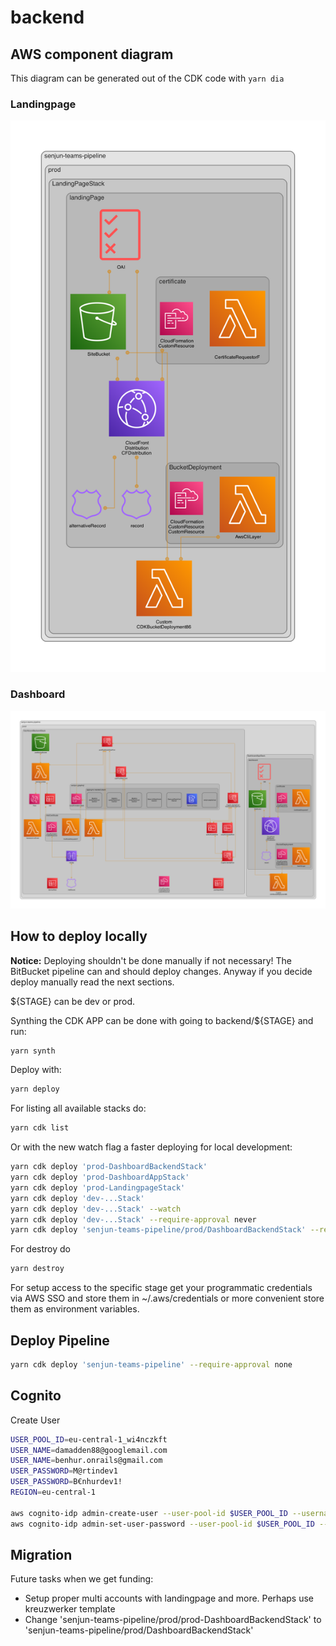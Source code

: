 # backend

## AWS component diagram

This diagram can be generated out of the CDK code with `yarn dia`

### Landingpage

![landingpage.png](diagrams/landingpage.png)

### Dashboard

![dashboard.png](diagrams/dashboard.png)

## How to deploy locally

**Notice:** Deploying shouldn't be done manually if not necessary! The BitBucket pipeline can and should deploy changes. Anyway if you decide deploy manually read the next sections.

${STAGE} can be dev or prod.

Synthing the CDK APP can be done with going to backend/${STAGE} and run:

```bash
yarn synth
```

Deploy with:

```bash
yarn deploy
```

For listing all available stacks do:

```bash
yarn cdk list
```

Or with the new watch flag a faster deploying for local development:

```bash
yarn cdk deploy 'prod-DashboardBackendStack'
yarn cdk deploy 'prod-DashboardAppStack'
yarn cdk deploy 'prod-LandingpageStack'
yarn cdk deploy 'dev-...Stack'
yarn cdk deploy 'dev-...Stack' --watch
yarn cdk deploy 'dev-...Stack' --require-approval never
yarn cdk deploy 'senjun-teams-pipeline/prod/DashboardBackendStack' --require-approval never
```

For destroy do

```bash
yarn destroy
```

For setup access to the specific stage get your programmatic credentials via AWS SSO and store them in ~/.aws/credentials or more convenient store them as environment variables.

## Deploy Pipeline

```bash
yarn cdk deploy 'senjun-teams-pipeline' --require-approval none
```

## Cognito

Create User

```bash
USER_POOL_ID=eu-central-1_wi4nczkft
USER_NAME=damadden88@googlemail.com
USER_NAME=benhur.onrails@gmail.com
USER_PASSWORD=M@rtindev1
USER_PASSWORD=B€nhurdev1!
REGION=eu-central-1

aws cognito-idp admin-create-user --user-pool-id $USER_POOL_ID --username $USER_NAME --user-attributes Name=email,Value=$USER_NAME --region $REGION
aws cognito-idp admin-set-user-password --user-pool-id $USER_POOL_ID --username $USER_NAME --password $USER_PASSWORD  --permanent --region $REGION
```

## Migration

Future tasks when we get funding:

- Setup proper multi accounts with landingpage and more. Perhaps use kreuzwerker template
- Change 'senjun-teams-pipeline/prod/prod-DashboardBackendStack' to 'senjun-teams-pipeline/prod/DashboardBackendStack'
